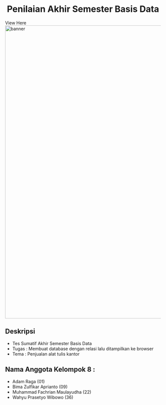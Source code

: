 <h1 align="center">Penilaian Akhir Semester Basis Data</h1>
<a src="https://xi-rpl-2-kel-8.000webhostapp.com/">View Here</a>

<img width="947" alt="banner" src="https://github.com/Bhosya/Sumatif-Basis-Data/assets/89555084/63415660-a052-4b06-bd0a-0e94316a97c8">

## Deskripsi
- Tes Sumatif Akhir Semester Basis Data
- Tugas : Membuat database dengan relasi lalu ditampilkan ke browser
- Tema : Penjualan alat tulis kantor

## Nama Anggota Kelompok 8 :
- Adam Raga (01)
- Bima Zulfikar Aprianto (09)
- Muhammad Fachrian Maulayudha (22)
- Wahyu Prasetyo Wibowo (36)
